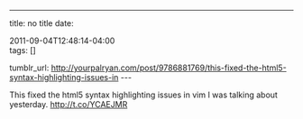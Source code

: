 ---
title: no title
date:

 2011-09-04T12:48:14-04:00  
tags:  []

tumblr_url:
http://yourpalryan.com/post/9786881769/this-fixed-the-html5-syntax-highlighting-issues-in
\-\--

This fixed the html5 syntax highlighting issues in vim I was talking
about yesterday. <http://t.co/YCAEJMR>
